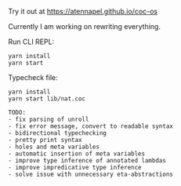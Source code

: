 Try it out at https://atennapel.github.io/coc-os

Currently I am working on rewriting everything.

Run CLI REPL:
```
yarn install
yarn start
```

Typecheck file:
```
yarn install
yarn start lib/nat.coc
```

```
TODO:
- fix parsing of unroll
- fix error message, convert to readable syntax
- bidirectional typechecking
- pretty print syntax
- holes and meta variables
- automatic insertion of meta variables
- improve type inference of annotated lambdas
- improve impredicative type inference
- solve issue with unnecessary eta-abstractions
```
